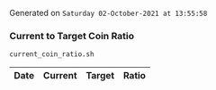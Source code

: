 Generated on `Saturday 02-October-2021 at 13:55:58`

### Current to Target Coin Ratio
`current_coin_ratio.sh`

Date|Current|Target|Ratio
---|---|---|---
